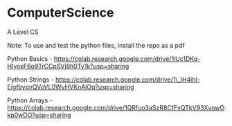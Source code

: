 # ComputerScience

A Level CS

Note: To use and test the python files, install the repo as a pdf



Python Basics - https://colab.research.google.com/drive/1lUc1DKq-HIyoxF6o9TrCCpSVj8h0Ty1k?usp=sharing

Python Strings - https://colab.research.google.com/drive/1\_IH4ihl-EigfbypvQVoVL0WvHVKnAlOq?usp=sharing

Python Arrays - https://colab.research.google.com/drive/1QRfuo3aSzR8CfFvQTkV93XvowOkp0wDO?usp=sharing


